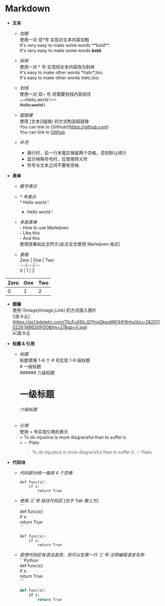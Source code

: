 # Markdown

- **文本**
  - *加粗*  
    使用一对 双\*号 实现对文本内容加粗  
    It's very easy to make some words \*\*bold\*\*.  
    It's very easy to make some words **bold**.  
    
  - *斜体*  
    使用一对 \* 号 实现将文本内容改为斜体  
    It's easy to make other words \*italic\*,too.   
    It's easy to make other words *italic*,too.  
    
  - *划线*  
    使用一对 双~ 号 将需要划线内容括住  
    \~\~Hello,world !\~\~  
    ~~Hello,world !~~    
    
  - *超链接*  
    使用 \[文本\](链接) 的方式构造超链接  
    You can link to \[GitHub\](https://github.com)  
    You can link to [GitHub](https://github.com)  
    
  - *补充*  
    - 换行时，前一行末尾应保留两个空格，否则默认续行  
    - 显示特殊符号时，应使用转义符  
    - 符号与文本之间不要有空格
  
  
- **表单**  
  - *数字表示*  
  - *\* 号表示*  
    \* Hello world !  
    * Hello world !  
    
  - *多层表单*  
    \- How to use Markdown  
       \- Like this  
       \- And this  
     使用效果如此文所示(此文全文使用 Markdown 格式)  
     
  - *表格*  
    Zero | One | Two  
    ---|---|---  
    0 | 1 | 2  

Zero | One | Two  
---|---|---  
0 | 1 | 2  
  
  
- **图像**  
  使用 !\[image\](image_Link) 的方式插入图片  
  !\[皮卡丘\](https://ss1.bdstatic.com/70cFuXSh_Q1YnxGkpoWK1HF6hhy/it/u=2820110229,1486209150&fm=27&gp=0.jpg)  
  ![皮卡丘](https://ss1.bdstatic.com/70cFuXSh_Q1YnxGkpoWK1HF6hhy/it/u=2820110229,1486209150&fm=27&gp=0.jpg)  
  
  
- **标题 & 引用**  
  - *标题*  
    标题使用 1-6 个 # 号实现 1-6 级标题  
    \# 一级标题  
    \#\#\#\#\#\# 六级标题  
    # 一级标题  
    ###### 六级标题  
    
  - *引用*  
    使用 > 号实现引用的表示  
    \> To do injustice is more disgraceful than to suffer it.  
    \> -- Plato  
    > To do injustice is more disgraceful than to suffer it.
    > -- Plato  
  
  
- **代码块**  
  - *代码部分统一缩进 4 个空格*   
  
        def func(x):  
            if x:  
                return True  
                
  - *使用 三\`号 括住代码区 [位于 Tab 键上方]*  
    \`\`\`  
    def func(x):  
        if x:  
            return True  
    \`\`\`
    ```  
    def func(x):  
        if x:  
            return True  
    ```  
    
  - *若想代码区有语法高亮，则可以在第一行 三\`号 注明编程语言名称*  
    \`\`\`Python  
    def func(x):  
        if x:  
            return True  
    \`\`\`  
    ```Python  
    def func(x):  
        if x:  
            return True  
    ```  
